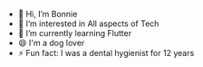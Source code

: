 - 👋 Hi, I’m Bonnie
- 👀 I’m interested in All aspects of Tech
- 🌱 I’m currently learning Flutter
- 😄 I'm a dog lover
- ⚡ Fun fact: I was a dental hygienist for 12 years

<!---
bonnieqxu/bonnieqxu is a ✨ special ✨ repository because its `README.md` (this file) appears on your GitHub profile.
You can click the Preview link to take a look at your changes.
--->
